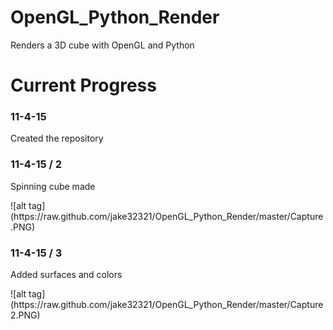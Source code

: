 # OpenGL_Python_Render
Renders a 3D cube with OpenGL and Python

<h1>Current Progress</h1>
<h3>11-4-15</h3>
<p>Created the repository</p>
<h3>11-4-15 / 2</h3>
<p>Spinning cube made</p>
![alt tag](https://raw.github.com/jake32321/OpenGL_Python_Render/master/Capture.PNG)
<h3>11-4-15 / 3</h3>
<p>Added surfaces and colors</p>
![alt tag](https://raw.github.com/jake32321/OpenGL_Python_Render/master/Capture2.PNG)
